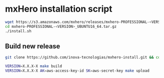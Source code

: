 # mxHero installation script

```bash
wget https://s3.amazonaws.com/mxhero/releases/mxhero-PROFESSIONAL-<VERSION>_UBUNTU16_64.tar.gz
cd mxhero-PROFESSIONAL-<VERSION>_UBUNTU16_64.tar.gz
./install.sh
```

## Build new release

```bash
git clone https://github.com/inova-tecnologias/mxhero-install.git && cd mxhero-install

VERSION=X.X.X-X make build
VERSION=X.X.X-X AK=aws-access-key-id SK=aws-secret-key make upload
```
